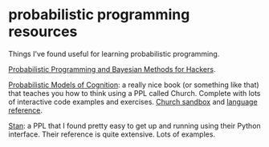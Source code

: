 # probabilistic programming resources
Things I've found useful for learning probabilistic programming.

[Probabilistic Programming and Bayesian Methods for Hackers](http://nbviewer.jupyter.org/github/CamDavidsonPilon/Probabilistic-Programming-and-Bayesian-Methods-for-Hackers/blob/master/Prologue/Prologue.ipynb).

[Probabilistic Models of Cognition](https://probmods.org/index.html): a really nice book (or something like that) that teaches you how to think using a PPL called Church. Complete with lots of interactive code examples and exercises. [Church sandbox](https://probmods.org/play-space.html) and [language reference](https://probmods.org/webchurch/online/ref.html).

[Stan](http://mc-stan.org/documentation/): a PPL that I found pretty easy to get up and running using their Python interface. Their reference is quite extensive. Lots of examples.